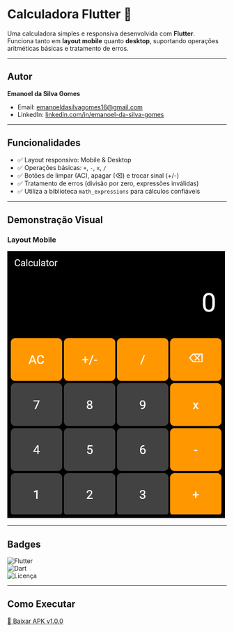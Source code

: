 # Calculadora Flutter 🧮

Uma calculadora simples e responsiva desenvolvida com **Flutter**.  
Funciona tanto em **layout mobile** quanto **desktop**, suportando operações aritméticas básicas e tratamento de erros.

---

## Autor
**Emanoel da Silva Gomes**  
- Email: emanoeldasilvagomes16@gmail.com  
- LinkedIn: [linkedin.com/in/emanoel-da-silva-gomes](https://www.linkedin.com/in/emanoel-da-silva-gomes-280787306)

---

## Funcionalidades

- ✅ Layout responsivo: Mobile & Desktop  
- ✅ Operações básicas: `+`, `-`, `x`, `/`  
- ✅ Botões de limpar (AC), apagar (⌫) e trocar sinal (+/-)  
- ✅ Tratamento de erros (divisão por zero, expressões inválidas)  
- ✅ Utiliza a biblioteca `math_expressions` para cálculos confiáveis  

---

## Demonstração Visual

### Layout Mobile
![Calculadora Mobile](flutter_01.png)


---

## Badges

![Flutter](https://img.shields.io/badge/Flutter-3.9-blue?logo=flutter)  
![Dart](https://img.shields.io/badge/Dart-3.9-blue?logo=dart)  
![Licença](https://img.shields.io/badge/Licença-MIT-green)

---

## Como Executar

[📲 Baixar APK v1.0.0](https://github.com/emanoelsg/calculator/releases/download/v1.0.0/app-release.apk)

